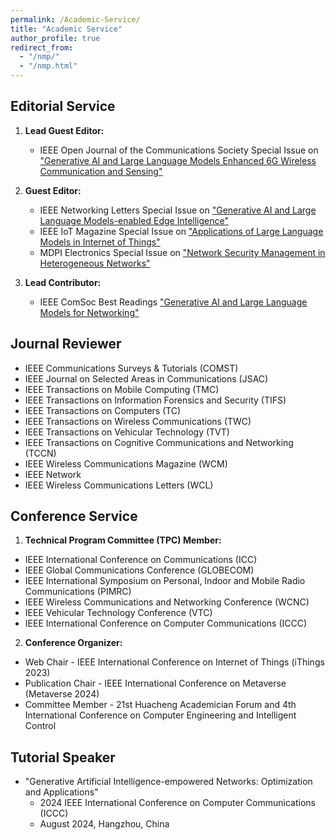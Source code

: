 ```yaml
---
permalink: /Academic-Service/
title: "Academic Service"
author_profile: true
redirect_from: 
  - "/nmp/"
  - "/nmp.html"
---
```

## Editorial Service
1. **Lead Guest Editor:**
   - IEEE Open Journal of the Communications Society Special Issue on ["Generative AI and Large Language Models Enhanced 6G Wireless Communication and Sensing"](https://www.comsoc.org/publications/journals/ieee-ojcoms/cfp/generative-ai-and-large-language-models-enhanced-6g-wireless)
    
2. **Guest Editor:**
   - IEEE Networking Letters Special Issue on ["Generative AI and Large Language Models-enabled Edge Intelligence"](https://www.comsoc.org/publications/journals/ieee-lnet/cfp/generative-ai-and-large-language-models-enabled-edge)
   - IEEE IoT Magazine Special Issue on ["Applications of Large Language Models in Internet of Things"](https://www.comsoc.org/publications/magazines/ieee-internet-things-magazine/cfp/applications-large-language-models)
   - MDPI Electronics Special Issue on ["Network Security Management in Heterogeneous Networks"](https://www.mdpi.com/journal/electronics/special_issues/IL4N9306O0)
     
3. **Lead Contributor:**
   - IEEE ComSoc Best Readings ["Generative AI and Large Language Models for Networking"](https://www.comsoc.org/publications/best-readings/generative-ai-and-large-language-models-networking)

## Journal Reviewer
* IEEE Communications Surveys & Tutorials (COMST)
* IEEE Journal on Selected Areas in Communications (JSAC)
* IEEE Transactions on Mobile Computing (TMC)
* IEEE Transactions on Information Forensics and Security (TIFS)
* IEEE Transactions on Computers (TC)
* IEEE Transactions on Wireless Communications (TWC)
* IEEE Transactions on Vehicular Technology (TVT)
* IEEE Transactions on Cognitive Communications and Networking (TCCN)
* IEEE Wireless Communications Magazine (WCM)
* IEEE Network
* IEEE Wireless Communications Letters (WCL)

## Conference Service
1. **Technical Program Committee (TPC) Member:**
  * IEEE International Conference on Communications (ICC)
  * IEEE Global Communications Conference (GLOBECOM)
  * IEEE International Symposium on Personal, Indoor and Mobile Radio Communications (PIMRC)
  * IEEE Wireless Communications and Networking Conference (WCNC)
  * IEEE Vehicular Technology Conference (VTC)
  * IEEE International Conference on Computer Communications (ICCC)
2. **Conference Organizer:**
  * Web Chair - IEEE International Conference on Internet of Things (iThings 2023)
  * Publication Chair - IEEE International Conference on Metaverse (Metaverse 2024)
  * Committee Member - 21st Huacheng Academician Forum and 4th International Conference on Computer Engineering and Intelligent Control

## Tutorial Speaker
* "Generative Artificial Intelligence-empowered Networks: Optimization and Applications"
  * 2024 IEEE International Conference on Computer Communications (ICCC)
  * August 2024, Hangzhou, China
